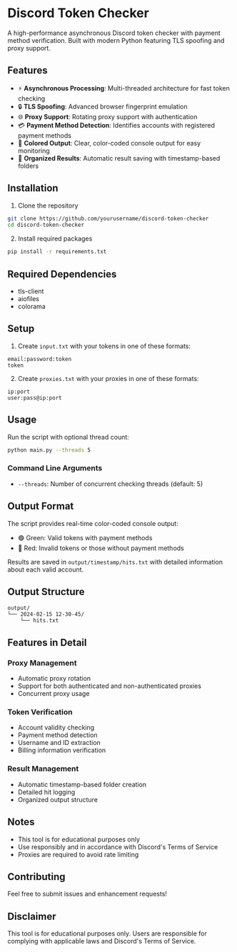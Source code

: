 # Discord Token Checker

A high-performance asynchronous Discord token checker with payment method verification. Built with modern Python featuring TLS spoofing and proxy support.

## Features

- ⚡ **Asynchronous Processing**: Multi-threaded architecture for fast token checking
- 🔒 **TLS Spoofing**: Advanced browser fingerprint emulation
- 🌐 **Proxy Support**: Rotating proxy support with authentication
- 💳 **Payment Method Detection**: Identifies accounts with registered payment methods
- 🎨 **Colored Output**: Clear, color-coded console output for easy monitoring
- 📁 **Organized Results**: Automatic result saving with timestamp-based folders

## Installation

1. Clone the repository
```bash
git clone https://github.com/yourusername/discord-token-checker
cd discord-token-checker
```

2. Install required packages
```bash
pip install -r requirements.txt
```

## Required Dependencies

- tls-client
- aiofiles
- colorama

## Setup

1. Create `input.txt` with your tokens in one of these formats:
```
email:password:token
token
```

2. Create `proxies.txt` with your proxies in one of these formats:
```
ip:port
user:pass@ip:port
```

## Usage

Run the script with optional thread count:
```bash
python main.py --threads 5
```

### Command Line Arguments

- `--threads`: Number of concurrent checking threads (default: 5)

## Output Format

The script provides real-time color-coded console output:
- 🟢 Green: Valid tokens with payment methods
- 🔴 Red: Invalid tokens or those without payment methods

Results are saved in `output/timestamp/hits.txt` with detailed information about each valid account.

## Output Structure

```
output/
└── 2024-02-15 12-30-45/
    └── hits.txt
```

## Features in Detail

### Proxy Management
- Automatic proxy rotation
- Support for both authenticated and non-authenticated proxies
- Concurrent proxy usage

### Token Verification
- Account validity checking
- Payment method detection
- Username and ID extraction
- Billing information verification

### Result Management
- Automatic timestamp-based folder creation
- Detailed hit logging
- Organized output structure

## Notes

- This tool is for educational purposes only
- Use responsibly and in accordance with Discord's Terms of Service
- Proxies are required to avoid rate limiting

## Contributing

Feel free to submit issues and enhancement requests!

## Disclaimer

This tool is for educational purposes only. Users are responsible for complying with applicable laws and Discord's Terms of Service.
